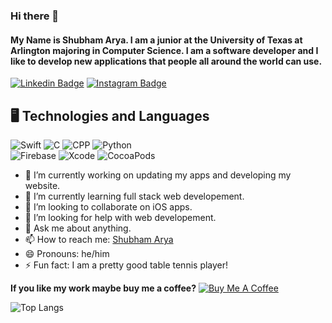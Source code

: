 ### Hi there 👋
#### My Name is Shubham Arya. I am a junior at the University of Texas at Arlington majoring in Computer Science. I am a software developer and I like to develop new applications that people all around the world can use.

[![Linkedin Badge](https://img.shields.io/badge/-blue?style=plastic-square&logo=Linkedin&logoColor=white&link=https://www.linkedin.com/in/shubham-arya-11099/)](https://www.linkedin.com/in/shubham-arya-11099/)
[![Instagram Badge](https://img.shields.io/badge/-purple?style=plastic-square&logo=instagram&logoColor=white&link=https://instagram.com/_shubhamarya_/)](https://instagram.com/_shubhamarya_)

## 🖥 Technologies and Languages

![Swift](https://img.shields.io/badge/-Swift-black?style=plastic&logo=swift) 
![C](https://img.shields.io/badge/-C-black?style=plastic&logo=C) 
![CPP](https://img.shields.io/badge/-C++-black?style=plastic&logo=C) 
![Python](https://img.shields.io/badge/-Python-black?style=plastic&logo=Python)\
![Firebase](https://img.shields.io/badge/-Firebase-black?style=plastic&logo=firebase)
![Xcode](https://img.shields.io/badge/-Xcode-black?style=plastic&logo=xcode) 
![CocoaPods](https://img.shields.io/badge/-Cocoapods-black?style=plastic&logo=Cocoapods)

- 🔭 I’m currently working on updating my apps and developing my website.
- 🌱 I’m currently learning full stack web developement.
- 👯 I’m looking to collaborate on iOS apps.
- 🤔 I’m looking for help with web developement.
- 💬 Ask me about anything.
- 📫 How to reach me: [Shubham Arya](mailto:shubhamarya11099@gmail.com)
- 😄 Pronouns: he/him
- ⚡ Fun fact: I am a pretty good table tennis player!

**If you like my work maybe buy me a coffee?**
<a href="https://www.buymeacoffee.com/shubhamarya" target="_blank"><img src="https://www.buymeacoffee.com/assets/img/custom_images/orange_img.png" alt="Buy Me A Coffee"></a>

![Top Langs](https://github-readme-stats.vercel.app/api/top-langs/?username=theshubhamarya&hide=TeX&layout=compact)
<!--
**TheShubhamArya/TheShubhamArya** is a ✨ _special_ ✨ repository because its `README.md` (this file) appears on your GitHub profile.

Here are some ideas to get you started:

- 🔭 I’m currently working on ...
- 🌱 I’m currently learning ...
- 👯 I’m looking to collaborate on ...
- 🤔 I’m looking for help with ...
- 💬 Ask me about ...
- 📫 How to reach me: ...
- 😄 Pronouns: ...
- ⚡ Fun fact: ...
-->


